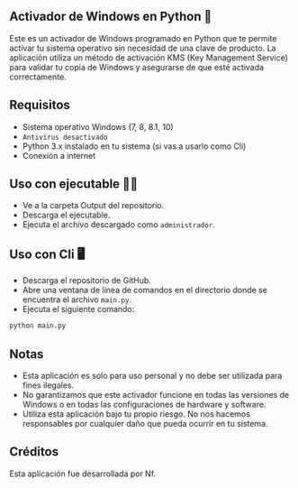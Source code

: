 ## Activador de Windows en Python 🐍

Este es un activador de Windows programado en Python que te permite activar tu sistema operativo sin necesidad de una clave de producto. La aplicación utiliza un método de activación KMS (Key Management Service) para validar tu copia de Windows y asegurarse de que esté activada correctamente.

## Requisitos
- Sistema operativo Windows (7, 8, 8.1, 10)
- `Antivirus desactivado`
- Python 3.x instalado en tu sistema (si vas a usarlo como Cli)
- Conexión a internet

## Uso con ejecutable 👨‍💻
- Ve a la carpeta Output del repositorio.
- Descarga el ejecutable.
- Ejecuta el archivo descargado como `administrador`.

## Uso con Cli 🖥
- Descarga el repositorio de GitHub.
- Abre una ventana de línea de comandos en el directorio donde se encuentra el archivo `main.py`.
- Ejecuta el siguiente comando:
```sh
python main.py
```
## Notas
- Esta aplicación es solo para uso personal y no debe ser utilizada para fines ilegales.
- No garantizamos que este activador funcione en todas las versiones de Windows o en todas las configuraciones de hardware y software.
- Utiliza esta aplicación bajo tu propio riesgo. No nos hacemos responsables por cualquier daño que pueda ocurrir en tu sistema.

## Créditos
Esta aplicación fue desarrollada por Nf.
